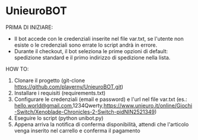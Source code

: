# UnieuroBOT
 
PRIMA DI INIZIARE:
- Il bot accede con le credenziali inserite nel file var.txt, se l'utente non esiste o le credenziali sono errate lo script andrà in errore.
- Durante il checkout, il bot seleziona le prime opzioni di default: spedizione standard e il primo indirizzo di spedizione nella lista.
 
HOW TO:
1. Clonare il progetto (git-clone https://github.com/playerny/UnieuroBOT.git)
2. Installare i requisiti (requirements.txt)
3. Configurare le credenziali (email e password) e l'url nel file var.txt (es.: hello.world@gmail.com,1234Qwerty,https://www.unieuro.it/online/Giochi-Switch/Xenoblade-Chronicles-2-Switch-pidNIN2521349)
4. Eseguire lo script (python unibot.py)
5. Appena arriva la notifica di conferma disponibilità, attendi che l'articolo venga inserito nel carrello e conferma il pagamento